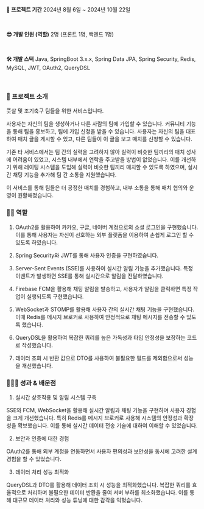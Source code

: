 **📅 프로젝트 기간**
2024년 8월 6일 ~ 2024년 10월 22일

</br>

**😎 개발 인원 (역할)**
2명 (프론트 1명, 백엔드 1명)

</br>

**🛠️ 개발 스택**
Java, SpringBoot 3.x.x, Spring Data JPA, Spring Security, Redis, MySQL, JWT, OAuth2, QueryDSL

</br>

### 📖 프로젝트 소개

풋살 및 조기축구 팀들을 위한 서비스입니다.

사용자는 자신의 팀을 생성하거나 다른 사람의 팀에 가입할 수 있습니다. 커뮤니티 기능을 통해 팀을 홍보하고, 팀에 가입 신청을 받을 수 있습니다. 사용자는 자신의 팀을 대표하여 매치 글을 게시할 수 있고, 다른 팀들이 이 글을 보고 매치를 신청할 수 있습니다.

기존 타 서비스에서는 팀 간의 실력을 고려하지 않아 실력이 비슷한 팀끼리의 매치 성사에 어려움이 있었고, 시스템 내부에서 연락을 주고받을 방법이 없었습니다. 
이를 개선하기 위해 레이팅 시스템을 도입해 실력이 비슷한 팀끼리 매치할 수 있도록 하였으며, 실시간 채팅 기능을 추가해 팀 간 소통을 지원했습니다.

이 서비스를 통해 팀들은 더 공정한 매치를 경험하고, 내부 소통을 통해 매치 협의와 운영이 원활해졌습니다.

### 🙋‍♂️ 역할
1) OAuth2를 활용하여 카카오, 구글, 네이버 계정으로의 소셜 로그인을 구현했습니다. 이를 통해 사용자는 자신이 선호하는 외부 플랫폼을 이용하여 손쉽게 로그인 할 수 있도록 하였습니다.

2) Spring Security와 JWT를 통해 사용자 인증을 구현하였습니다.

3) Server-Sent Events (SSE)를 사용하여 실시간 알림 기능을 추가했습니다. 특정 이벤트가 발생하면 SSE를 통해 실시간으로 알림을 전달하였습니다.

4) Firebase FCM을 활용해 채팅 알림을 발송하고, 사용자가 알림을 클릭하면 특정 작업이 실행되도록 구현했습니다.

5) WebSocket과 STOMP를 활용해 사용자 간의 실시간 채팅 기능을 구현했습니다. 이때 Redis를 메시지 브로커로 사용하여 안정적으로 채팅 메시지를 전송할 수 있도록 했습니다.

6) QueryDSL을 활용하여 복잡한 쿼리를 높은 가독성과 타입 안정성을 보장하는 코드로 작성했습니다.

7) 데이터 조회 시 반환 값으로 DTO를 사용하여 불필요한 필드를 제외함으로써 성능을 개선했습니다.

### 👨🏼‍💻 성과 & 배운점
1) 실시간 상호작용 및 알림 시스템 구축

SSE와 FCM, WebSocket을 활용해 실시간 알림과 채팅 기능을 구현하며 사용자 경험을 크게 개선했습니다. 특히 Redis를 메시지 브로커로 사용해 시스템의 안정성과 확장성을 확보했습니다. 이를 통해 실시간 데이터 전송 기술에 대하여 이해할 수 있었습니다.

2) 보안과 인증에 대한 경험

OAuth2를 통해 외부 계정을 연동하면서 사용자 편의성과 보안성을 동시에 고려한 설계 경험을 할 수 있었습니다.

3) 데이터 처리 성능 최적화

QueryDSL과 DTO를 활용해 데이터 조회 시 성능을 최적화했습니다. 복잡한 쿼리를 효율적으로 처리하며 불필요한 데이터 반환을 줄여 서버 부하를 최소화했습니다. 이를 통해 대규모 데이터 처리와 성능 튜닝에 대한 감각을 익혔습니다.
